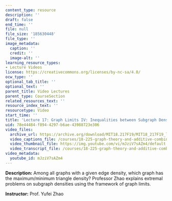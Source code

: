 ```yaml
---
content_type: resource
description: ''
draft: false
end_time: ''
file: null
file_size: '185630448'
file_type: ''
image_metadata:
  caption: ''
  credit: ''
  image-alt: ''
learning_resource_types:
- Lecture Videos
license: https://creativecommons.org/licenses/by-nc-sa/4.0/
ocw_type: ''
optional_tab_title: ''
optional_text: ''
parent_title: Video Lectures
parent_type: CourseSection
related_resources_text: ''
resource_index_text: ''
resourcetype: Video
start_time: ''
title: 'Lecture 17: Graph Limits IV: Inequalities between Subgraph Densities'
uid: 78e44484-f894-4297-b6ae-43988723e306
video_files:
  archive_url: https://archive.org/download/MIT18.217F19/MIT18_217F19_lec17_300k.mp4
  video_captions_file: /courses/18-225-graph-theory-and-additive-combinatorics-fall-2023/mJziV7sAZm4_captions.vtt
  video_thumbnail_file: https://img.youtube.com/vi/mJziV7sAZm4/default.jpg
  video_transcript_file: /courses/18-225-graph-theory-and-additive-combinatorics-fall-2023/mJziV7sAZm4_transcript.pdf
video_metadata:
  youtube_id: mJziV7sAZm4
---
```

**Description:** Among all graphs with a given edge density, which graph has the maximum/minimum triangle density? Professor Zhao explains extremal problems on subgraph densities using the framework of graph limits.

**Instructor:** Prof. Yufei Zhao